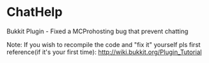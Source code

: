 ChatHelp
=========

Bukkit Plugin - Fixed a MCProhosting bug that prevent chatting

Note: If you wish to recompile the code and "fix it" yourself
pls first reference(if it's your first time): http://wiki.bukkit.org/Plugin_Tutorial 

